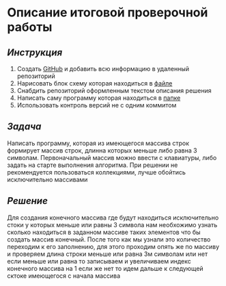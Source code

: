 # Описание итоговой проверочной работы

## _Инструкция_

1. Создать [GitHub](https://github.com/DaniyalAhunov/Control_GB.git) и добавить всю информацию в удаленный репозиторий
2. Нарисовать блок схему которая находиться в [файле](Algoritm_control.drawio.png)
3. Снабдить репозиторий оформленным текстом описания решения 
4. Написать саму программу которая находиться в [папке](Control_one)
5. Использовать контроль версий не с одним коммитом

## _Задача_ 

Написать программу, которая из имеющегося массива строк формирует массив строк, длинна которых меньше либо равна 3 символам. Первоначальный массив можно ввести с клавиатуры, либо задать на старте выполнения алгоритма. При решении не рекомендуется пользоваться коллекциями, лучше обойтись исключительно массивами

## _Решение_

Для создания конечного массива где будут находиться исключительно стоки у которых меньше или равны 3 символа нам необхожимо узнать сколько находиться в заданном массиве таких элементов что бы создать массив конечный. После того как мы узнали это количество переходим к его заполнению, для этого проходим опять же по массиву и проверяем длина строки меньше или равна 3м символам или нет если меньше или равна то записываем и увеличиваем индекс конечного массива на 1 если же нет то идем дальше к следующей сктоке имеющегося с начала массива
